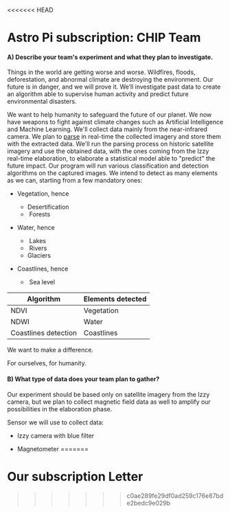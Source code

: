 <<<<<<< HEAD
# Astro Pi subscription: CHIP Team



#### A)  Describe your team's experiment and what they plan to investigate.

Things in the world are getting worse and worse. Wildfires, floods, deforestation, and abnormal climate are destroying the environment. Our future is in danger, and we will prove it. We’ll investigate past data to create an algorithm able to supervise human activity and predict future environmental disasters.

We want to help humanity to safeguard the future of our planet. We now have weapons to fight against climate changes such as Artificial Intelligence and Machine Learning. We'll collect data mainly from the near-infrared camera. We plan to [parse](https://github.com/CHIP-AstroPi/docs/tree/master/phase1#23-satellite-imagery-parsing) in real-time the collected imagery and store them with the extracted data. We'll run the parsing process on historic satellite imagery and use the obtained data, with the ones coming from the Izzy real-time elaboration, to elaborate a statistical model able to "predict" the future impact. Our program will run various classification and detection algorithms on the captured images. We intend to detect as many elements as we can, starting from a few mandatory ones:

- Vegetation, hence
  - Desertification
  -  Forests

- Water, hence
  -  Lakes
  -  Rivers
  - Glaciers

- Coastlines, hence
  -  Sea level

| Algorithm            | Elements detected |
| -------------------- | ----------------- |
| NDVI                 | Vegetation        |
| NDWI                 | Water             |
| Coastlines detection | Coastlines        |

We want to make a difference.

For ourselves, for humanity.



#### B) What type of data does your team plan to gather?

Our experiment should be based only on satellite imagery from the Izzy camera, but we plan to collect magnetic field data as well to amplify our possibilities in the elaboration phase.

Sensor we will use to collect data:

- Izzy camera with blue filter

- Magnetometer
=======
# Our subscription Letter

>>>>>>> c0ae289fe29df0ad259c176e87bde2bedc9e029b
